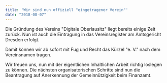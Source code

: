 ```yaml
---
title: 'Wir sind nun offiziell "eingetragener Verein"'
date: "2018-08-07"
---
```


Die Gründung des Vereins "Digitale Oberlausitz" liegt bereits einige Zeit zurück.
Nun ist auch die Eintragung in das Vereinsregister am Amtsgericht Dresden erfolgt.

Damit können wir ab sofort mit Fug und Recht das Kürzel "e. V." nach dem Vereinsnamen tragen. 

Wir freuen uns, nun mit der eigentlichen Inhaltlichen Arbeit richtig loslegen zu können. 
Die nächsten organisatorischen Schritte sind nun die Beantragung auf Anerkennung der Gemeinnützigkeit beim Finanzamt.